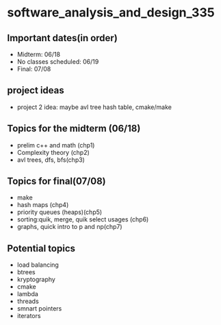 # software_analysis_and_design_335

## Important dates(in order)
* Midterm: 06/18
* No classes scheduled: 06/19
* Final: 07/08


## project ideas
* project 2 idea: maybe avl tree hash table, cmake/make


## Topics for the midterm (06/18)
* prelim c++ and math (chp1)
* Complexity theory (chp2)
* avl trees, dfs, bfs(chp3)


## Topics for final(07/08)
* make
* hash maps (chp4)
* priority queues (heaps)(chp5)
* sorting:quik, merge, quik select usages (chp6)
* graphs, quick intro to p and np(chp7)


## Potential topics
* load balancing
* btrees
* kryptography
* cmake
* lambda
* threads
* smnart pointers
* iterators 